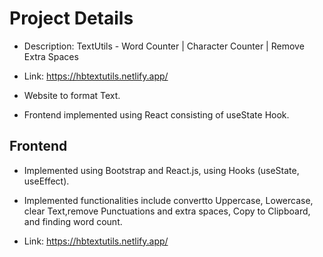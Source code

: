 # Project Details

- Description: TextUtils - Word Counter | Character Counter | Remove Extra Spaces

- Link: https://hbtextutils.netlify.app/

- Website to format Text.

- Frontend implemented using React consisting of useState Hook.


## Frontend

- Implemented using Bootstrap and React.js,  using Hooks (useState, useEffect).

- Implemented functionalities include convertto Uppercase, Lowercase, clear Text,remove Punctuations and extra spaces, Copy to Clipboard, and finding word count.

- Link: https://hbtextutils.netlify.app/
